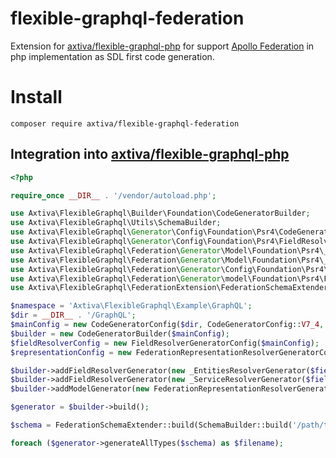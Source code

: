 # flexible-graphql-federation

Extension for [axtiva/flexible-graphql-php](https://github.com/axtiva/flexible-graphql-php) for support [Apollo Federation](https://www.apollographql.com/docs/federation/) 
in php implementation as SDL first code generation.

# Install

```
composer require axtiva/flexible-graphql-federation
```

## Integration into [axtiva/flexible-graphql-php](https://github.com/axtiva/flexible-graphql-php)

```php
<?php

require_once __DIR__ . '/vendor/autoload.php';

use Axtiva\FlexibleGraphql\Builder\Foundation\CodeGeneratorBuilder;
use Axtiva\FlexibleGraphql\Utils\SchemaBuilder;
use Axtiva\FlexibleGraphql\Generator\Config\Foundation\Psr4\CodeGeneratorConfig;
use Axtiva\FlexibleGraphql\Generator\Config\Foundation\Psr4\FieldResolverGeneratorConfig;
use Axtiva\FlexibleGraphql\Federation\Generator\Model\Foundation\Psr4\_EntitiesResolverGenerator;
use Axtiva\FlexibleGraphql\Federation\Generator\Model\Foundation\Psr4\_ServiceResolverGenerator;
use Axtiva\FlexibleGraphql\Federation\Generator\Config\Foundation\Psr4\FederationRepresentationResolverGeneratorConfig;
use Axtiva\FlexibleGraphql\Federation\Generator\model\Foundation\Psr4\FederationRepresentationResolverGenerator;
use Axtiva\FlexibleGraphql\FederationExtension\FederationSchemaExtender;

$namespace = 'Axtiva\FlexibleGraphql\Example\GraphQL';
$dir = __DIR__ . '/GraphQL';
$mainConfig = new CodeGeneratorConfig($dir, CodeGeneratorConfig::V7_4, $namespace);
$builder = new CodeGeneratorBuilder($mainConfig);
$fieldResolverConfig = new FieldResolverGeneratorConfig($mainConfig);
$representationConfig = new FederationRepresentationResolverGeneratorConfig($mainConfig);

$builder->addFieldResolverGenerator(new _EntitiesResolverGenerator($fieldResolverConfig));
$builder->addFieldResolverGenerator(new _ServiceResolverGenerator($fieldResolverConfig));
$builder->addModelGenerator(new FederationRepresentationResolverGenerator($representationConfig));

$generator = $builder->build();

$schema = FederationSchemaExtender::build(SchemaBuilder::build('/path/to/schema.graphql'));

foreach ($generator->generateAllTypes($schema) as $filename);
```